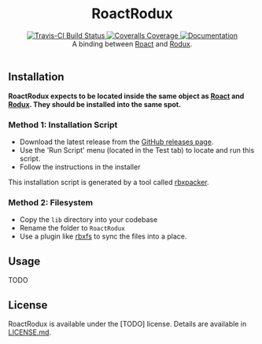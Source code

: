 <h1 align="center">RoactRodux</h1>
<div align="center">
	<a href="https://travis-ci.org/Roblox/RoactRodux">
		<img src="https://api.travis-ci.org/Roblox/RoactRodux.svg?branch=master" alt="Travis-CI Build Status" />
	</a>
	<a href="https://coveralls.io/github/Roblox/RoactRodux?branch=master">
		<img src="https://coveralls.io/repos/github/Roblox/RoactRodux/badge.svg?branch=master" alt="Coveralls Coverage" />
	</a>
	<a href="#">
		<img src="https://img.shields.io/badge/docs-website-brightgreen.svg" alt="Documentation" />
	</a>
</div>

<div align="center">
	A binding between <a href="https://github.com/Roblox/Roact">Roact</a> and <a href="https://github.com/Roblox/Rodux">Rodux</a>.
</div>

<div>&nbsp;</div>

## Installation
**RoactRodux expects to be located inside the same object as [Roact](https://github.com/Roblox/Roact) and [Rodux](https://github.com/Roblox/Rodux). They should be installed into the same spot.**

### Method 1: Installation Script
* Download the latest release from the [GitHub releases page](https://github.com/Roblox/RoactRodux/releases).
* Use the 'Run Script' menu (located in the Test tab) to locate and run this script.
* Follow the instructions in the installer

This installation script is generated by a tool called [rbxpacker](https://github.com/LPGhatguy/rbxpacker).

### Method 2: Filesystem
* Copy the `lib` directory into your codebase
* Rename the folder to `RoactRodux`
* Use a plugin like [rbxfs](https://github.com/LPGhatguy/rbxfs) to sync the files into a place.

## Usage
TODO

## License
RoactRodux is available under the [TODO] license. Details are available in [LICENSE.md](LICENSE.md).